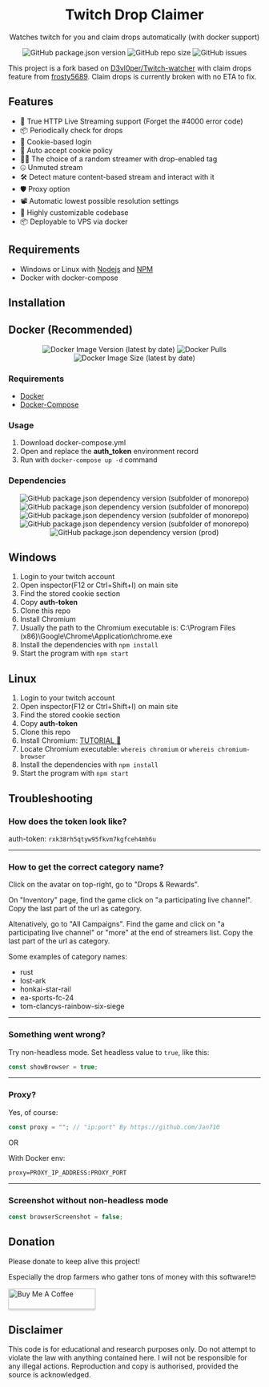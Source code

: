 <h1 align="center">Twitch Drop Claimer</h1>
<p align="center">Watches twitch for you and claim drops automatically (with docker support)</p>
<p align="center">
<img alt="GitHub package.json version" src="https://img.shields.io/github/package-json/v/peakxl/twitch-drop-claimer"> <img alt="GitHub repo size" src="https://img.shields.io/github/license/peakxl/twitch-drop-claimer"> <img alt="GitHub issues" src="https://img.shields.io/github/issues/peakxl/twitch-drop-claimer">
</p>
<p align="center">


This project is a fork based on [D3vl0per/Twitch-watcher](https://github.com/D3vl0per/Twitch-watcher) with claim drops feature from [frosty5689](https://github.com/frosty5689/twitch-watcher). Claim drops is currently broken with no ETA to fix.

## Features
- 🎥 True HTTP Live Streaming support (Forget the #4000 error code)
- 📦 Periodically check for drops
- 🔐 Cookie-based login
- 📜 Auto accept cookie policy
- 👨‍💻 The choice of a random streamer with drop-enabled tag
- 🤐 Unmuted stream
- 🛠 Detect mature content-based stream and interact with it
- 🛡 Proxy option
- 📽 Automatic lowest possible resolution settings
- 🧰 Highly customizable codebase
- 📦 Deployable to VPS via docker

## Requirements

 - Windows or Linux with [Nodejs](https://nodejs.org/en/download/) and [NPM](https://www.npmjs.com/get-npm)
 - Docker with docker-compose

## Installation
## Docker (Recommended)
<p align="center">
<img alt="Docker Image Version (latest by date)" src="https://img.shields.io/docker/v/peakxy/twitch-watcher/latest"> <img alt="Docker Pulls" src="https://img.shields.io/docker/pulls/peakxy/twitch-watcher"> <img alt="Docker Image Size (latest by date)" src="https://img.shields.io/docker/image-size/peakxy/twitch-watcher/latest">
</p>

### Requirements
- [Docker](https://docs.docker.com/get-docker/)
- [Docker-Compose](https://docs.docker.com/compose/install/)
### Usage
1. Download docker-compose.yml
2. Open and replace the **auth_token** environment record
3. Run with `docker-compose up -d` command
### Dependencies
<p align="center">
<img alt="GitHub package.json dependency version (subfolder of monorepo)" src="https://img.shields.io/github/package-json/dependency-version/peakxl/twitch-drop-claimer/puppeteer-core"> <img alt="GitHub package.json dependency version (subfolder of monorepo)" src="https://img.shields.io/github/package-json/dependency-version/peakxl/twitch-drop-claimer/cheerio"> <img alt="GitHub package.json dependency version (subfolder of monorepo)" src="https://img.shields.io/github/package-json/dependency-version/peakxl/twitch-drop-claimer/dotenv"> <img alt="GitHub package.json dependency version (subfolder of monorepo)" src="https://img.shields.io/github/package-json/dependency-version/peakxl/twitch-drop-claimer/dayjs"> <img alt="GitHub package.json dependency version (prod)" src="https://img.shields.io/github/package-json/dependency-version/peakxl/twitch-drop-claimer/tree-kill">
</p>

## Windows
1. Login to your twitch account
2. Open inspector(F12 or Ctrl+Shift+I) on main site
3. Find the stored cookie section
4. Copy **auth-token**
5. Clone this repo
6. Install Chromium
7. Usually the path to the Chromium executable is: C:\\Program Files (x86)\\Google\\Chrome\\Application\\chrome.exe
8. Install the dependencies with `npm install`
9. Start the program with `npm start`

## Linux
1. Login to your twitch account
2. Open inspector(F12 or Ctrl+Shift+I) on main site
3. Find the stored cookie section
4. Copy **auth-token**
5. Clone this repo
6. Install Chromium: [TUTORIAL 🤗](https://www.addictivetips.com/ubuntu-linux-tips/install-chromium-on-linux/)
7. Locate Chromium executable: `whereis chromium` or `whereis chromium-browser`
8. Install the dependencies with `npm install`
9. Start the program with `npm start`
## Troubleshooting

### How does the token look like?
auth-token: `rxk38rh5qtyw95fkvm7kgfceh4mh6u`
___
### How to get the correct category name?
Click on the avatar on top-right, go to "Drops & Rewards".

On "Inventory" page, find the game click on "a participating live channel". Copy the last part of the url as category.

Altenatively, go to "All Campaigns". Find the game and click on "a participating live channel" or "more" at the end of streamers list. Copy the last part of the url as category.

Some examples of category names:
- rust
- lost-ark
- honkai-star-rail
- ea-sports-fc-24
- tom-clancys-rainbow-six-siege
___
### Something went wrong?
Try non-headless mode. Set headless value to `true`, like this:
```javascript
const showBrowser = true;
```
___
### Proxy?

Yes, of course:
```javascript
const proxy = ""; // "ip:port" By https://github.com/Jan710
```

OR

With Docker env:
```
proxy=PROXY_IP_ADDRESS:PROXY_PORT
```
___
### Screenshot without non-headless mode
```javascript
const browserScreenshot = false;
```

## Donation
Please donate to keep alive this project!

Especially the drop farmers who gather tons of money with this software!🤓

<a href="https://www.buymeacoffee.com/peakxl" target="_blank"><img src="https://www.buymeacoffee.com/assets/img/custom_images/orange_img.png" alt="Buy Me A Coffee" style="height: 41px !important;width: 174px !important;box-shadow: 0px 3px 2px 0px rgba(190, 190, 190, 0.5) !important;-webkit-box-shadow: 0px 3px 2px 0px rgba(190, 190, 190, 0.5) !important;" ></a>


## Disclaimer
This code is for educational and research purposes only.
Do not attempt to violate the law with anything contained here.
I will not be responsible for any illegal actions.
Reproduction and copy is authorised, provided the source is acknowledged.
